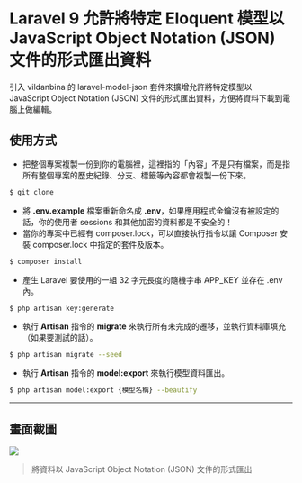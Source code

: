 # Laravel 9 允許將特定 Eloquent 模型以 JavaScript Object Notation (JSON) 文件的形式匯出資料

引入 vildanbina 的 laravel-model-json 套件來擴增允許將特定模型以 JavaScript Object Notation (JSON) 文件的形式匯出資料，方便將資料下載到電腦上做編輯。

## 使用方式
- 把整個專案複製一份到你的電腦裡，這裡指的「內容」不是只有檔案，而是指所有整個專案的歷史紀錄、分支、標籤等內容都會複製一份下來。
```sh
$ git clone
```
- 將 __.env.example__ 檔案重新命名成 __.env__，如果應用程式金鑰沒有被設定的話，你的使用者 sessions 和其他加密的資料都是不安全的！
- 當你的專案中已經有 composer.lock，可以直接執行指令以讓 Composer 安裝 composer.lock 中指定的套件及版本。
```sh
$ composer install
```
- 產生 Laravel 要使用的一組 32 字元長度的隨機字串 APP_KEY 並存在 .env 內。
```sh
$ php artisan key:generate
```
- 執行 __Artisan__ 指令的 __migrate__ 來執行所有未完成的遷移，並執行資料庫填充（如果要測試的話）。
```sh
$ php artisan migrate --seed
```
- 執行 __Artisan__ 指令的 __model:export__ 來執行模型資料匯出。
```sh
$ php artisan model:export {模型名稱} --beautify
```

----

## 畫面截圖
![](https://i.imgur.com/b6b92nS.png)
> 將資料以 JavaScript Object Notation (JSON) 文件的形式匯出